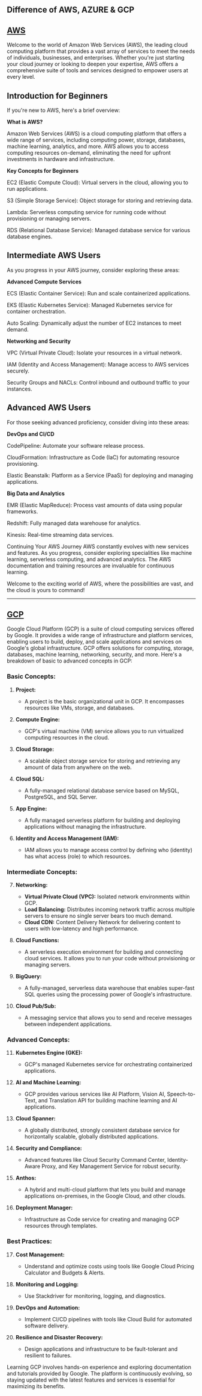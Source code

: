 
<!-- ![20240622_013826](https://github.com/dineshrajdhanapathyDD/Cloud/assets/52989362/754eb19d-121b-476e-baab-daf38d10b8a5) 
Image credits: Respective owner -->





## **Difference of AWS, AZURE & GCP** <!-- [AWS AZURE GCP](https://github.com/dineshrajdhanapathyDD/Cloud/blob/main/AWS%20Azure%20GCP.pdf)-->



## [AWS](https://github.com/dineshrajdhanapathyDD/Cloud/tree/main/AWS) 
Welcome to the world of Amazon Web Services (AWS), the leading cloud computing platform that provides a vast array of services to meet the needs of individuals, businesses, and enterprises. Whether you're just starting your cloud journey or looking to deepen your expertise, AWS offers a comprehensive suite of tools and services designed to empower users at every level.

## Introduction for Beginners
If you're new to AWS, here's a brief overview:

**What is AWS?**

Amazon Web Services (AWS) is a cloud computing platform that offers a wide range of services, including computing power, storage, databases, machine learning, analytics, and more. AWS allows you to access computing resources on-demand, eliminating the need for upfront investments in hardware and infrastructure.

**Key Concepts for Beginners**

EC2 (Elastic Compute Cloud): Virtual servers in the cloud, allowing you to run applications.

S3 (Simple Storage Service): Object storage for storing and retrieving data.

Lambda: Serverless computing service for running code without provisioning or managing servers.

RDS (Relational Database Service): Managed database service for various database engines.

## Intermediate AWS Users

As you progress in your AWS journey, consider exploring these areas:

**Advanced Compute Services**

ECS (Elastic Container Service): Run and scale containerized applications.

EKS (Elastic Kubernetes Service): Managed Kubernetes service for container orchestration.

Auto Scaling: Dynamically adjust the number of EC2 instances to meet demand.

**Networking and Security**

VPC (Virtual Private Cloud): Isolate your resources in a virtual network.

IAM (Identity and Access Management): Manage access to AWS services securely.

Security Groups and NACLs: Control inbound and outbound traffic to your instances.

## Advanced AWS Users

For those seeking advanced proficiency, consider diving into these areas:

**DevOps and CI/CD**

CodePipeline: Automate your software release process.

CloudFormation: Infrastructure as Code (IaC) for automating resource provisioning.

Elastic Beanstalk: Platform as a Service (PaaS) for deploying and managing applications.

**Big Data and Analytics**

EMR (Elastic MapReduce): Process vast amounts of data using popular frameworks.

Redshift: Fully managed data warehouse for analytics.

Kinesis: Real-time streaming data services.

Continuing Your AWS Journey
AWS constantly evolves with new services and features. As you progress, consider exploring specialities like machine learning, serverless computing, and advanced analytics. The AWS documentation and training resources are invaluable for continuous learning.

Welcome to the exciting world of AWS, where the possibilities are vast, and the cloud is yours to command!

----


## [GCP](https://github.com/dineshrajdhanapathyDD/Cloud/tree/main/GCP)

Google Cloud Platform (GCP) is a suite of cloud computing services offered by Google. It provides a wide range of infrastructure and platform services, enabling users to build, deploy, and scale applications and services on Google's global infrastructure. GCP offers solutions for computing, storage, databases, machine learning, networking, security, and more. Here's a breakdown of basic to advanced concepts in GCP:

### Basic Concepts:

1.  **Project:**
         
       -   A project is the basic organizational unit in GCP. It encompasses resources like VMs, storage, and databases.
    
2.  **Compute Engine:**
       
       -   GCP's virtual machine (VM) service allows you to run virtualized computing resources in the cloud.
    
3.  **Cloud Storage:**
      
       -   A scalable object storage service for storing and retrieving any amount of data from anywhere on the web.

4.  **Cloud SQL:**
    
    -   A fully-managed relational database service based on MySQL, PostgreSQL, and SQL Server.

5.  **App Engine:**
 
    -   A fully managed serverless platform for building and deploying applications without managing the infrastructure.

6.  **Identity and Access Management (IAM):**
    
    -   IAM allows you to manage access control by defining who (identity) has what access (role) to which resources.

### Intermediate Concepts:

7.  **Networking:**
    
    -   **Virtual Private Cloud (VPC):** Isolated network environments within GCP.
    -   **Load Balancing:** Distributes incoming network traffic across multiple servers to ensure no single server bears too much demand.
    -   **Cloud CDN:** Content Delivery Network for delivering content to users with low-latency and high performance.

8.  **Cloud Functions:**
    
    -   A serverless execution environment for building and connecting cloud services. It allows you to run your code without provisioning or managing servers.

9.  **BigQuery:**
    
    -   A fully-managed, serverless data warehouse that enables super-fast SQL queries using the processing power of Google's infrastructure.

10.  **Cloud Pub/Sub:**
    
     -   A messaging service that allows you to send and receive messages between independent applications.

### Advanced Concepts:

11.  **Kubernetes Engine (GKE):**
    
     -   GCP's managed Kubernetes service for orchestrating containerized applications.

12.  **AI and Machine Learning:**
    
     -   GCP provides various services like AI Platform, Vision AI, Speech-to-Text, and Translation API for building machine learning and AI applications.

13.  **Cloud Spanner:**
    
     -   A globally distributed, strongly consistent database service for horizontally scalable, globally distributed applications.

14.  **Security and Compliance:**
    
     -   Advanced features like Cloud Security Command Center, Identity-Aware Proxy, and Key Management Service for robust security.

15.  **Anthos:**
    
     -   A hybrid and multi-cloud platform that lets you build and manage applications on-premises, in the Google Cloud, and other clouds.

16.  **Deployment Manager:**
    
     -   Infrastructure as Code service for creating and managing GCP resources through templates.

### Best Practices:

17.  **Cost Management:**
    
     -   Understand and optimize costs using tools like Google Cloud Pricing Calculator and Budgets & Alerts.

18.  **Monitoring and Logging:**
    
     -   Use Stackdriver for monitoring, logging, and diagnostics.

19.  **DevOps and Automation:**
    
     -   Implement CI/CD pipelines with tools like Cloud Build for automated software delivery.
     
20.  **Resilience and Disaster Recovery:**
    
     -   Design applications and infrastructure to be fault-tolerant and resilient to failures.

Learning GCP involves hands-on experience and exploring documentation and tutorials provided by Google. The platform is continuously evolving, so staying updated with the latest features and services is essential for maximizing its benefits.
